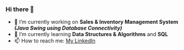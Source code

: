 ### Hi there 👋

- 🔭 I’m currently working on **Sales & Inventory Management System *(Java Swing using Database Connectivity)***
- 🌱 I’m currently learning **Data Structures & Algorithms** and **SQL**
- 📫 How to reach me: [My LinkedIn](https://www.linkedin.com/in/ahmed-mujtaba-butt-5a214322b/)

<!--
**AMB-19/AMB-19** is a ✨ _special_ ✨ repository because its `README.md` (this file) appears on your GitHub profile.

Here are some ideas to get you started:

- 🔭 I’m currently working on ...
- 🌱 I’m currently learning ...
- 👯 I’m looking to collaborate on ...
- 🤔 I’m looking for help with ...
- 💬 Ask me about ...
- 📫 How to reach me: ...
- 😄 Pronouns: ...
- ⚡ Fun fact: ...
-->
